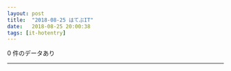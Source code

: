 ```yaml
---
layout: post
title:  "2018-08-25 はてぶIT"
date:   2018-08-25 20:00:38
tags: [it-hotentry]
---
```

0 件のデータあり

<hr>
